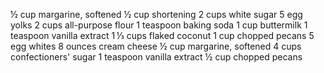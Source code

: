 ½ cup margarine, softened
½ cup shortening
2 cups white sugar
5 egg yolks
2 cups all-purpose flour
1 teaspoon baking soda
1 cup buttermilk
1 teaspoon vanilla extract
1 ⅓ cups flaked coconut
1 cup chopped pecans
5 egg whites
8 ounces cream cheese
½ cup margarine, softened
4 cups confectioners' sugar
1 teaspoon vanilla extract
½ cup chopped pecans